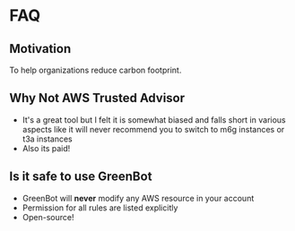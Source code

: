 # FAQ

## Motivation 

To help organizations reduce carbon footprint.

## Why Not AWS Trusted Advisor

* It's a great tool but I felt it is somewhat biased and falls short in various aspects like it will never recommend you to switch to m6g instances or t3a instances
* Also its paid!

## **Is it safe to use GreenBot**

* GreenBot will **never** modify any AWS resource in your account
* Permission for all rules are listed explicitly 
* Open-source!



